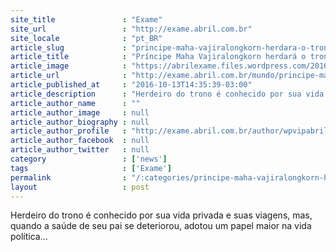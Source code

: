 ```yaml
---
site_title               : "Exame"
site_url                 : "http://exame.abril.com.br"
site_locale              : "pt_BR"
article_slug             : "principe-maha-vajiralongkorn-herdara-o-tronoda-tailandia"
article_title            : "Príncipe Maha Vajiralongkorn herdará o tronoda Tailândia"
article_image            : "https://abrilexame.files.wordpress.com/2016/10/size_960_16_9_vajiralongkorn.jpg?quality=70&strip=all&w=960"
article_url              : "http://exame.abril.com.br/mundo/principe-maha-vajiralongkorn-herdara-o-tronoda-tailandia/"
article_published_at     : "2016-10-13T14:35:39-03:00"
article_description      : "Herdeiro do trono é conhecido por sua vida privada e suas viagens, mas, quando a saúde de seu pai se deteriorou, adotou um papel maior na vida política..."
article_author_name      : ""
article_author_image     : null
article_author_biography : null
article_author_profile   : "http://exame.abril.com.br/author/wpvipabril/"
article_author_facebook  : null
article_author_twitter   : null
category                 : ['news']
tags                     : ['Exame']
permalink                : "/:categories/principe-maha-vajiralongkorn-herdara-o-tronoda-tailandia/"
layout                   : post
---
```


Herdeiro do trono é conhecido por sua vida privada e suas viagens, mas, quando a saúde de seu pai se deteriorou, adotou um papel maior na vida política...

